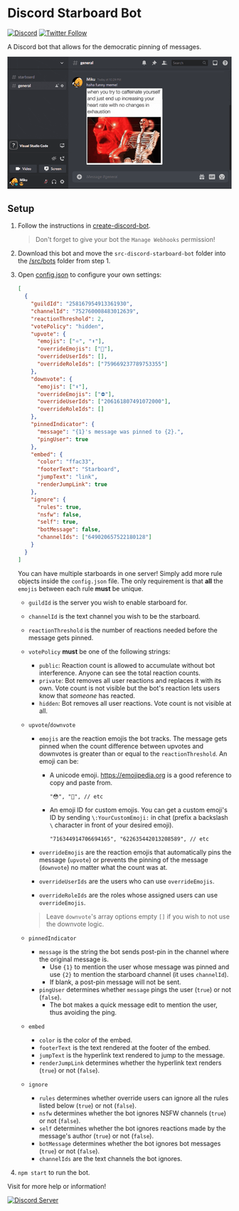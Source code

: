 # Discord Starboard Bot

[![Discord](https://discord.com/api/guilds/258167954913361930/embed.png)](https://discord.gg/WjEFnzC) [![Twitter Follow](https://img.shields.io/twitter/follow/peterthehan.svg?style=social)](https://twitter.com/peterthehan)

A Discord bot that allows for the democratic pinning of messages.

<div align="center">
  <img
    src="https://raw.githubusercontent.com/peterthehan/discord-starboard-bot/master/assets/demo.gif"
    alt="demo"
  />
</div>

## Setup

1. Follow the instructions in [create-discord-bot](https://github.com/peterthehan/create-discord-bot).

   > Don't forget to give your bot the `Manage Webhooks` permission!

2. Download this bot and move the `src-discord-starboard-bot` folder into the [/src/bots](https://github.com/peterthehan/create-discord-bot/tree/master/src/bots) folder from step 1.

3. Open [config.json](./src-discord-starboard-bot/config.json) to configure your own settings:

   ```json
   [
     {
       "guildId": "258167954913361930",
       "channelId": "752760008483012639",
       "reactionThreshold": 2,
       "votePolicy": "hidden",
       "upvote": {
         "emojis": ["⭐", "⬆️"],
         "overrideEmojis": ["🌟"],
         "overrideUserIds": [],
         "overrideRoleIds": ["759669237789753355"]
       },
       "downvote": {
         "emojis": ["⬇️"],
         "overrideEmojis": ["⛔"],
         "overrideUserIds": ["206161807491072000"],
         "overrideRoleIds": []
       },
       "pinnedIndicator": {
         "message": "{1}'s message was pinned to {2}.",
         "pingUser": true
       },
       "embed": {
         "color": "ffac33",
         "footerText": "Starboard",
         "jumpText": "link",
         "renderJumpLink": true
       },
       "ignore": {
         "rules": true,
         "nsfw": false,
         "self": true,
         "botMessage": false,
         "channelIds": ["649020657522180128"]
       }
     }
   ]
   ```

   You can have multiple starboards in one server! Simply add more rule objects inside the `config.json` file. The only requirement is that **all** the `emojis` between each rule **must** be unique.

   - `guildId` is the server you wish to enable starboard for.
   - `channelId` is the text channel you wish to be the starboard.
   - `reactionThreshold` is the number of reactions needed before the message gets pinned.
   - `votePolicy` **must** be one of the following strings:

     - `public`: Reaction count is allowed to accumulate without bot interference. Anyone can see the total reaction counts.
     - `private`: Bot removes all user reactions and replaces it with its own. Vote count is not visible but the bot's reaction lets users know that _someone_ has reacted.
     - `hidden`: Bot removes all user reactions. Vote count is not visible at all.

   - `upvote`/`downvote`

     - `emojis` are the reaction emojis the bot tracks. The message gets pinned when the count difference between upvotes and downvotes is greater than or equal to the `reactionThreshold`. An emoji can be:

       - A unicode emoji. https://emojipedia.org is a good reference to copy and paste from.

         ```
         "😳", "🥺", // etc
         ```

       - An emoji ID for custom emojis. You can get a custom emoji's ID by sending `\:YourCustomEmoji:` in chat (prefix a backslash `\` character in front of your desired emoji).

         ```
         "716344914706694165", "622635442013208589", // etc
         ```

     - `overrideEmojis` are the reaction emojis that automatically pins the message (`upvote`) or prevents the pinning of the message (`downvote`) no matter what the count was at.
     - `overrideUserIds` are the users who can use `overrideEmojis`.
     - `overrideRoleIds` are the roles whose assigned users can use `overrideEmojis`.

     > Leave `downvote`'s array options empty `[]` if you wish to not use the downvote logic.

   - `pinnedIndicator`

     - `message` is the string the bot sends post-pin in the channel where the original message is.
       - Use `{1}` to mention the user whose message was pinned and use `{2}` to mention the starboard channel (it uses `channelId`).
       - If blank, a post-pin message will not be sent.
     - `pingUser` determines whether `message` pings the user (`true`) or not (`false`).
       - The bot makes a quick message edit to mention the user, thus avoiding the ping.

   - `embed`

     - `color` is the color of the embed.
     - `footerText` is the text rendered at the footer of the embed.
     - `jumpText` is the hyperlink text rendered to jump to the message.
     - `renderJumpLink` determines whether the hyperlink text renders (`true`) or not (`false`).

   - `ignore`

     - `rules` determines whether override users can ignore all the rules listed below (`true`) or not (`false`).
     - `nsfw` determines whether the bot ignores NSFW channels (`true`) or not (`false`).
     - `self` determines whether the bot ignores reactions made by the message's author (`true`) or not (`false`).
     - `botMessage` determines whether the bot ignores bot messages (`true`) or not (`false`).
     - `channelIds` are the text channels the bot ignores.

4. `npm start` to run the bot.

Visit for more help or information!

<a href="https://discord.gg/WjEFnzC">
  <img src="https://discord.com/api/guilds/258167954913361930/embed.png?style=banner2" title="Discord Server"/>
</a>

